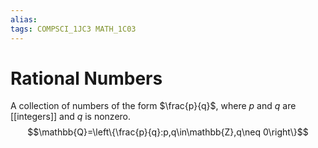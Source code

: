 ```yaml
---
alias:
tags: COMPSCI_1JC3 MATH_1C03
---
```

# Rational Numbers
A collection of numbers of the form $\frac{p}{q}$, where $p$ and $q$ are [[integers]] and $q$ is nonzero. 
$$\mathbb{Q}=\left\{\frac{p}{q}:p,q\in\mathbb{Z},q\neq 0\right\}$$